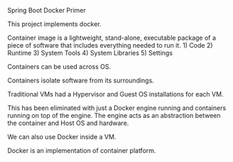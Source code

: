 Spring Boot Docker Primer

This project implements docker.

Container image is a lightweight, stand-alone, executable package of a piece of software
that includes everything needed to run it.
	1) Code
	2) Runtime
	3) System Tools
	4) System Libraries
	5) Settings
	
Containers can be used across OS.

Containers isolate software from its surroundings.


Traditional VMs had a Hypervisor and Guest OS installations for each VM.

This has been eliminated with just a Docker engine running and containers running
on top of the engine. The engine acts as an abstraction between the container and Host OS and hardware.

We can also use Docker inside a VM.

Docker is an implementation of container platform.